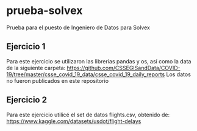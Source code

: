 # prueba-solvex
Prueba para el puesto de Ingeniero de Datos para Solvex


## Ejercicio 1
Para este ejercicio se utilizaron las librerías pandas y os, así como la data de la siguiente carpeta: https://github.com/CSSEGISandData/COVID-19/tree/master/csse_covid_19_data/csse_covid_19_daily_reports
Los datos no fueron publicados en este repositorio

## Ejercicio 2
Para este ejercicio utilicé el set de datos flights.csv, obtenido de: https://www.kaggle.com/datasets/usdot/flight-delays 